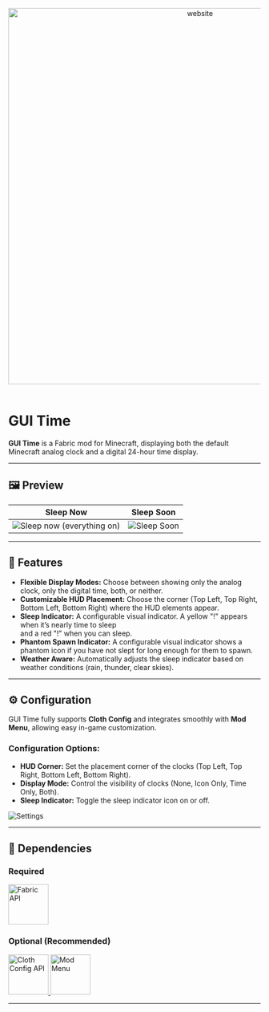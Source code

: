<p align="center">
<a href="https://www.haagensen.me">
  <img
    src="https://cdn.modrinth.com/data/cached_images/b811a708d2a8f791cf233906b023325b01812d2e.png"
    alt="website"
    width="750"
    loading="lazy"
  />
</a>
<br>
<br>


# GUI Time

**GUI Time** is a Fabric mod for Minecraft, displaying both the default Minecraft analog clock and a digital 24-hour time display.

---

## 🖼️ Preview

| **Sleep Now**                                                                                          | **Sleep Soon**                                                                                            |
|--------------------------------------------------------------------------------------------------------|------------------------------------------------------------------------------------------------------------|
| ![Sleep now (everything on)](https://cdn.modrinth.com/data/cached_images/d5a3af7bd4219ce885eb72bfa43a9d4f17b3d379.png) | ![Sleep Soon](https://cdn.modrinth.com/data/cached_images/43455f818356e7bc2d569bb574e517b9d35cb09f.png) |

---

## 📌 Features

* **Flexible Display Modes:** Choose between showing only the analog clock, only the digital time, both, or neither.  
* **Customizable HUD Placement:** Choose the corner (Top Left, Top Right, Bottom Left, Bottom Right) where the HUD elements appear.  
* **Sleep Indicator:** A configurable visual indicator. A yellow "!" appears when it’s nearly time to sleep <br> and a red "!" when you can sleep.  
* **Phantom Spawn Indicator:** A configurable visual indicator shows a phantom icon if you have not slept for long enough for them to spawn.  
* **Weather Aware:** Automatically adjusts the sleep indicator based on weather conditions (rain, thunder, clear skies).

---

## ⚙️ Configuration

GUI Time fully supports **Cloth Config** and integrates smoothly with **Mod Menu**, allowing easy in-game customization.

### Configuration Options:

* **HUD Corner:** Set the placement corner of the clocks (Top Left, Top Right, Bottom Left, Bottom Right).  
* **Display Mode:** Control the visibility of clocks (None, Icon Only, Time Only, Both).  
* **Sleep Indicator:** Toggle the sleep indicator icon on or off.

![Settings](https://cdn.modrinth.com/data/sn69y69I/images/d7206468cbf8053b68bdf054f0d7296328feae8d.png)

---

## 🔗 Dependencies

### Required

<a href="https://modrinth.com/mod/fabric-api">
  <img
    src="https://cdn.modrinth.com/data/cached_images/b541ef52cf8c8e8d990ac261f745a0d405896096.png"
    alt="Fabric API"
    width="80"
    loading="lazy"
  />
</a>

### Optional (Recommended)

<a href="https://modrinth.com/mod/cloth-config">
  <img
    src="https://cdn.modrinth.com/data/cached_images/88b60d015c0aa162a0143002060268947969c975_0.webp"
    alt="Cloth Config API"
    width="80"
    loading="lazy"
  />
</a>
<a href="https://modrinth.com/mod/modmenu">
  <img
    src="https://cdn.modrinth.com/data/cached_images/09f9500c73623d8ee3d3608dba843f86e94c1f5e_0.webp"
    alt="Mod Menu"
    width="80"
    loading="lazy"
  />
</a>

---

